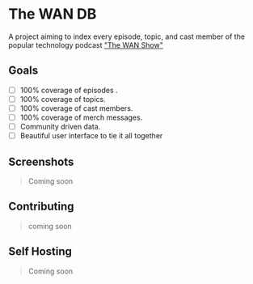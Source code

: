 # The WAN DB
A project aiming to index every episode, topic, and cast member of the popular technology podcast ["The WAN Show"](https://www.imdb.com/title/tt11481658/)

## Goals
- [ ] 100% coverage of episodes .
- [ ] 100% coverage of topics.
- [ ] 100% coverage of cast members.
- [ ] 100% coverage of merch messages.
- [ ] Community driven data.
- [ ] Beautiful user interface to tie it all together

## Screenshots

> Coming soon


## Contributing

> coming soon


## Self Hosting

> Coming soon
